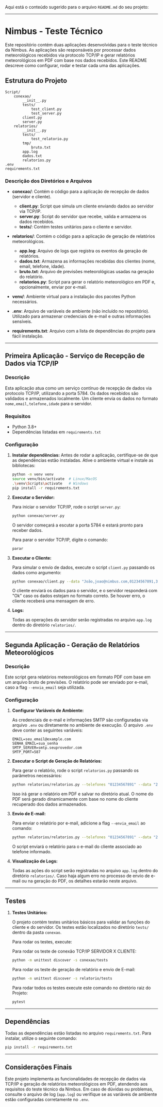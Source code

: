 Aqui está o conteúdo sugerido para o arquivo `README.md` do seu projeto:

---

# Nimbus - Teste Técnico

Este repositório contém duas aplicações desenvolvidas para o teste técnico da Nimbus. As aplicações são responsáveis por processar dados meteorológicos recebidos via protocolo TCP/IP e gerar relatórios meteorológicos em PDF com base nos dados recebidos. Este README descreve como configurar, rodar e testar cada uma das aplicações.

## Estrutura do Projeto

```
Script/
    conexao/
        __init__.py
        tests/
            test_client.py
            test_server.py
        client.py
        server.py
    relatorios/
        __init__.py
        tests/
            test_relatorio.py
        tmp/
            bruto.txt
        app.log
        dados.txt
        relatorios.py
.env
requirements.txt
```

### Descrição dos Diretórios e Arquivos
- **conexao/**: Contém o código para a aplicação de recepção de dados (servidor e cliente).
  - **client.py**: Script que simula um cliente enviando dados ao servidor via TCP/IP.
  - **server.py**: Script do servidor que recebe, valida e armazena os dados recebidos.
  - **tests/**: Contém testes unitários para o cliente e servidor.
  
- **relatorios/**: Contém o código para a aplicação de geração de relatórios meteorológicos.
  - **app.log**: Arquivo de logs que registra os eventos da geração de relatórios.
  - **dados.txt**: Armazena as informações recebidas dos clientes (nome, email, telefone, idade).
  - **bruto.txt**: Arquivo de previsões meteorológicas usadas na geração do relatório.
  - **relatorios.py**: Script para gerar o relatório meteorológico em PDF e, opcionalmente, enviar por e-mail.

- **venv/**: Ambiente virtual para a instalação dos pacotes Python necessários.
- **.env**: Arquivo de variáveis de ambiente (não incluído no repositório). Utilizado para armazenar credenciais de e-mail e outras informações sensíveis.
- **requirements.txt**: Arquivo com a lista de dependências do projeto para fácil instalação.

---

## Primeira Aplicação - Serviço de Recepção de Dados via TCP/IP

### Descrição

Esta aplicação atua como um serviço contínuo de recepção de dados via protocolo TCP/IP, utilizando a porta 5784. Os dados recebidos são validados e armazenados localmente. Um cliente envia os dados no formato `nome,email,telefone,idade` para o servidor.

### Requisitos

- Python 3.8+
- Dependências listadas em `requirements.txt`

### Configuração

1. **Instalar dependências:**
   Antes de rodar a aplicação, certifique-se de que as dependências estão instaladas. Ative o ambiente virtual e instale as bibliotecas:

   ```bash
   python -m venv venv
   source venv/bin/activate  # Linux/MacOS
   .\venv\Scripts\activate   # Windows
   pip install -r requirements.txt
   ```

2. **Executar o Servidor:**

   Para iniciar o servidor TCP/IP, rode o script `server.py`:

   ```bash
   python conexao/server.py
   ```

   O servidor começará a escutar a porta 5784 e estará pronto para receber dados.

   Para parar o servidor TCP/IP, digite o comando:
   ```bash
   parar
   ```

4. **Executar o Cliente:**

   Para simular o envio de dados, execute o script `client.py` passando os dados como argumento:

   ```bash
   python conexao/client.py --data "João,joao@nimbus.com,01234567891,30"
   ```

   O cliente enviará os dados para o servidor, e o servidor responderá com "Ok" caso os dados estejam no formato correto. Se houver erro, o cliente receberá uma mensagem de erro.

5. **Logs:**

   Todas as operações do servidor serão registradas no arquivo `app.log` dentro do diretório `relatorios/`.

---

## Segunda Aplicação - Geração de Relatórios Meteorológicos

### Descrição

Este script gera relatórios meteorológicos em formato PDF com base em um arquivo bruto de previsões. O relatório pode ser enviado por e-mail, caso a flag `--envia_email` seja utilizada.

### Configuração

1. **Configurar Variáveis de Ambiente:**

   As credenciais de e-mail e informações SMTP são configuradas via arquivo `.env` ou diretamente no ambiente de execução. O arquivo `.env` deve conter as seguintes variáveis:

   ```
   EMAIL=seu_email@example.com
   SENHA_EMAIL=sua_senha
   SMTP_SERVER=smtp.seuprovedor.com
   SMTP_PORT=587
   ```

2. **Executar o Script de Geração de Relatórios:**

   Para gerar o relatório, rode o script `relatorios.py` passando os parâmetros necessários:

   ```bash
   python relatorios/relatorios.py --telefones "01234567891" --data "2024-01-01T00:00" --bruto "relatorios/previsoes.txt"
   ```

   Isso irá gerar o relatório em PDF e salvar no diretório atual. O nome do PDF será gerado dinamicamente com base no nome do cliente recuperado dos dados armazenados.

3. **Envio de E-mail:**

   Para enviar o relatório por e-mail, adicione a flag `--envia_email` ao comando:

   ```bash
   python relatorios/relatorios.py --telefones "01234567891" --data "2024-01-01T00:00" --bruto "relatorios/previsoes.txt" --envia_email
   ```

   O script enviará o relatório para o e-mail do cliente associado ao telefone informado.

4. **Visualização de Logs:**

   Todas as ações do script serão registradas no arquivo `app.log` dentro do diretório `relatorios/`. Caso haja algum erro no processo de envio de e-mail ou na geração do PDF, os detalhes estarão neste arquivo.

---

## Testes

1. **Testes Unitários:**

   O projeto contém testes unitários básicos para validar as funções do cliente e do servidor. Os testes estão localizados no diretório `tests/` dentro da pasta `conexao`.

   Para rodar os testes, execute:
   
   Para rodar os teste de conexão TCP/IP SERVIDOR X CLIENTE:
   ```bash
   python -m unittest discover -s conexao/tests
   ```
   Para rodar os teste de geração de relatório e envio de E-mail:
   ```bash
   python -m unittest discover -s relatorio/tests
   ```
   Para rodar todos os testes execute este comando no diretório raiz do Projeto:
   ```bash
   pytest
   ```

---

## Dependências

Todas as dependências estão listadas no arquivo `requirements.txt`. Para instalar, utilize o seguinte comando:

```bash
pip install -r requirements.txt
```

---

## Considerações Finais

Este projeto implementa as funcionalidades de recepção de dados via TCP/IP e geração de relatórios meteorológicos em PDF, atendendo aos requisitos do teste técnico da Nimbus. Em caso de dúvidas ou problemas, consulte o arquivo de log (`app.log`) ou verifique se as variáveis de ambiente estão configuradas corretamente no `.env`.
